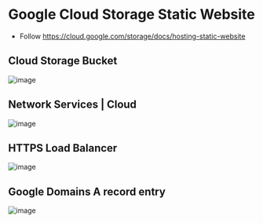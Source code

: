 # Google Cloud Storage Static Website
- Follow https://cloud.google.com/storage/docs/hosting-static-website

## Cloud Storage Bucket
![image](https://user-images.githubusercontent.com/24765473/194759346-d1818790-b83b-447a-b215-5cd0454cf6df.png)

## Network Services | Cloud 
![image](https://user-images.githubusercontent.com/24765473/194759380-a5ccdddd-66be-4c22-a2a3-ba089ee90f1f.png)

## HTTPS Load Balancer
![image](https://user-images.githubusercontent.com/24765473/194759418-113a122c-efba-4f18-afca-5de5ab5787b7.png)

## Google Domains A record entry
![image](https://user-images.githubusercontent.com/24765473/194759472-b3fbe1f3-afca-490d-941a-c7f9de4e2fac.png)
